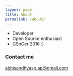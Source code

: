 ```yaml
---
layout: page
title: About
permalink: /about/
---
```


* Developer 
* Open Source enthusiast
* GSoCer 2016 :)

### Contact me

[abhisandhyasp.ap@gmail.com](mailto:abhisandhyasp.ap@gmail.com)

